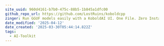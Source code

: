 ```yaml
---
site_uuid: 960d4161-b7b0-475c-88b5-1b845a1dfc00
github_repo_url: https://github.com/LostRuins/koboldcpp
zinger: Run GGUF models easily with a KoboldAI UI. One File. Zero Install.
date_modified: '2025-04-12'
date_created: '2025-03-30T05:44:14.822Z'
tags:
  - AI-Toolkit
---
```
































